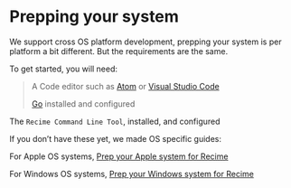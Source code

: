 # Prepping your system

We support cross OS platform development, prepping your system is per platform a bit different. But the requirements are the same.

To get started, you will need:


> A Code editor such as [Atom](https://atom.io/) or [Visual Studio Code](http://code.visualstudio.com/)
> 
> [Go](https://golang.org/) installed and configured

The `Recime Command Line Tool`, installed, and configured

If you don’t have these yet, we made OS specific guides:

For Apple OS systems, [Prep your Apple system for Recime](/prep-your-apple-system-for-recime.md)

For Windows OS systems, [Prep your Windows system for Recime](/prep-your-windows-system-for-recime.md)



